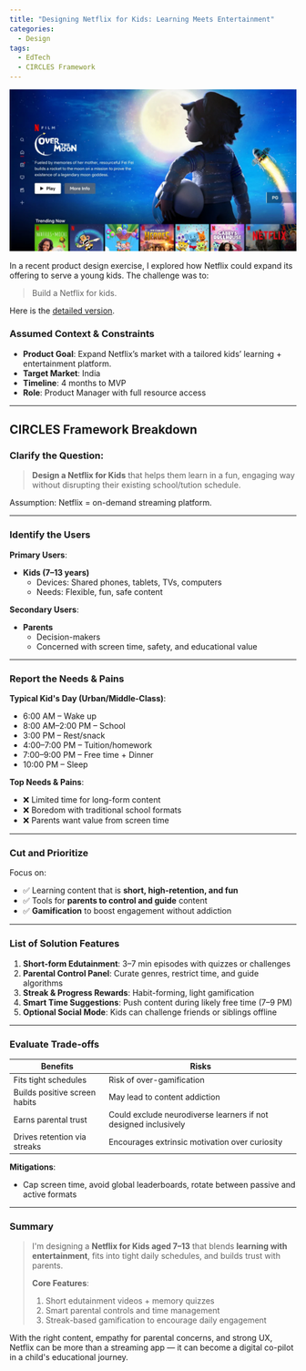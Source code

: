 ```yaml
---
title: "Designing Netflix for Kids: Learning Meets Entertainment"
categories:
  - Design
tags:
  - EdTech
  - CIRCLES Framework
---
```

![netflix](/assets/images/netflix-for-kids.png)

In a recent product design exercise, I explored how Netflix could expand its offering to serve a young kids. The challenge was to:
> Build a Netflix for kids.

Here is the [detailed version](https://abstracted-airmail-c78.notion.site/Design-Netflix-for-Kids-1ff7a732c2fc8014bceac9815a71f8fb?source=copy_link).

### Assumed Context & Constraints

- **Product Goal**: Expand Netflix’s market with a tailored kids’ learning + entertainment platform.
- **Target Market**: India
- **Timeline**: 4 months to MVP
- **Role**: Product Manager with full resource access

---

## CIRCLES Framework Breakdown

### Clarify the Question:

> **Design a Netflix for Kids** that helps them learn in a fun, engaging way without disrupting their existing school/tution schedule.

Assumption: Netflix = on-demand streaming platform.

---

### Identify the Users

**Primary Users**:

- **Kids (7–13 years)**  
  - Devices: Shared phones, tablets, TVs, computers  
  - Needs: Flexible, fun, safe content

**Secondary Users**:

- **Parents**  
  - Decision-makers  
  - Concerned with screen time, safety, and educational value

---

### Report the Needs & Pains

**Typical Kid's Day (Urban/Middle-Class)**:

- 6:00 AM – Wake up  
- 8:00 AM–2:00 PM – School  
- 3:00 PM – Rest/snack  
- 4:00–7:00 PM – Tuition/homework  
- 7:00–9:00 PM – Free time + Dinner  
- 10:00 PM – Sleep

**Top Needs & Pains**:

- ❌ Limited time for long-form content  
- ❌ Boredom with traditional school formats  
- ❌ Parents want value from screen time  

---

### Cut and Prioritize

Focus on:

- ✅ Learning content that is **short, high-retention, and fun**  
- ✅ Tools for **parents to control and guide** content  
- ✅ **Gamification** to boost engagement without addiction

---

### List of Solution Features

1. **Short-form Edutainment**: 3–7 min episodes with quizzes or challenges
2. **Parental Control Panel**: Curate genres, restrict time, and guide algorithms
3. **Streak & Progress Rewards**: Habit-forming, light gamification
4. **Smart Time Suggestions**: Push content during likely free time (7–9 PM)
5. **Optional Social Mode**: Kids can challenge friends or siblings offline

---

### Evaluate Trade-offs

| Benefits | Risks |
|----------|-------|
| Fits tight schedules | Risk of over-gamification |
| Builds positive screen habits | May lead to content addiction |
| Earns parental trust | Could exclude neurodiverse learners if not designed inclusively |
| Drives retention via streaks | Encourages extrinsic motivation over curiosity |

**Mitigations**:

- Cap screen time, avoid global leaderboards, rotate between passive and active formats

---

### Summary

> I'm designing a **Netflix for Kids aged 7–13** that blends **learning with entertainment**, fits into tight daily schedules, and builds trust with parents.  
> 
> **Core Features**:
> 
> 1. Short edutainment videos + memory quizzes  
> 2. Smart parental controls and time management  
> 3. Streak-based gamification to encourage daily engagement  

With the right content, empathy for parental concerns, and strong UX, Netflix can be more than a streaming app — it can become a digital co-pilot in a child's educational journey.
